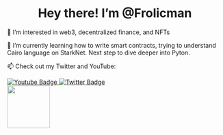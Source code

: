 <h1 align="center">
  Hey there! I’m @Frolicman 
</h1>


👀 I’m interested in web3, decentralized finance, and NFTs

🌱 I’m currently learning how to write smart contracts, trying to understand Cairo language on StarkNet. Next step to dive deeper into Pyton.


📫 Check out my Twitter and YouTube:

<div id="badges" align="left">
  <a href="https://www.youtube.com/channel/UCqmblizh1i33tpFVIC6xMAg">
    <img src="https://img.shields.io/badge/YouTube-red?style=for-the-badge&logo=youtube&logoColor=white" alt="Youtube Badge"/>
  </a>
  <a href="https://twitter.com/Juransic91">
    <img src="https://img.shields.io/badge/Twitter-blue?style=for-the-badge&logo=twitter&logoColor=white" alt="Twitter Badge"/>
  </a>
</div>

<div id="header" align="left">
  <img src="https://media.giphy.com/media/RJVw6tIfb2dIwTHFb0/giphy.gif" width="100"/>
</div>

